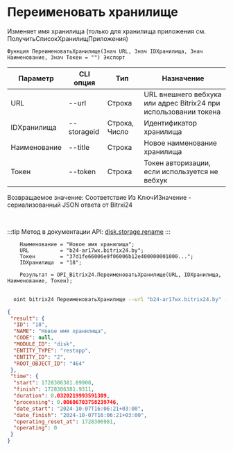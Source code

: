 ﻿---
sidebar_position: 4
---

# Переименовать хранилище
 Изменяет имя хранилища (только для хранилища приложения см. ПолучитьСписокХранилищПриложения)



`Функция ПереименоватьХранилище(Знач URL, Знач IDХранилища, Знач Наименование, Знач Токен = "") Экспорт`

  | Параметр | CLI опция | Тип | Назначение |
  |-|-|-|-|
  | URL | --url | Строка | URL внешнего вебхука или адрес Bitrix24 при использовании токена |
  | IDХранилища | --storageid | Строка, Число | Идентификатор хранилища |
  | Наименование | --title | Строка | Новое наименование хранилища |
  | Токен | --token | Строка | Токен авторизации, если используется не вебхук |

  
  Возвращаемое значение:   Соответствие Из КлючИЗначение - сериализованный JSON ответа от Bitrxi24

<br/>

:::tip
Метод в документации API: [disk.storage.rename](https://dev.1c-bitrix.ru/rest_help/disk/storage/disk_storage_rename.php)
:::
<br/>


```bsl title="Пример кода"
    Наименование = "Новое имя хранилища";
    URL          = "b24-ar17wx.bitrix24.by";
    Токен        = "37d1fe66006e9f06006b12e400000001000...";
    IDХранилища  = "18";

    Результат = OPI_Bitrix24.ПереименоватьХранилище(URL, IDХранилища, Наименование, Токен);
```



```sh title="Пример команды CLI"
    
  oint bitrix24 ПереименоватьХранилище --url "b24-ar17wx.bitrix24.by" --storageid "18" --title %title% --token "b9df7366006e9f06006b12e400000001000..."

```

```json title="Результат"
{
 "result": {
  "ID": "18",
  "NAME": "Новое имя хранилища",
  "CODE": null,
  "MODULE_ID": "disk",
  "ENTITY_TYPE": "restapp",
  "ENTITY_ID": "2",
  "ROOT_OBJECT_ID": "464"
 },
 "time": {
  "start": 1728306381.89908,
  "finish": 1728306381.9311,
  "duration": 0.0320219993591309,
  "processing": 0.00606703758239746,
  "date_start": "2024-10-07T16:06:21+03:00",
  "date_finish": "2024-10-07T16:06:21+03:00",
  "operating_reset_at": 1728306981,
  "operating": 0
 }
}
```
